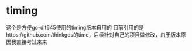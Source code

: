 # timing  
这个是方便go-dlt645使用的timing版本自用的
目前引用的是https://github.com/thinkgos的time，后续针对自己的项目做修改，由于版本原因我直接考过来来
